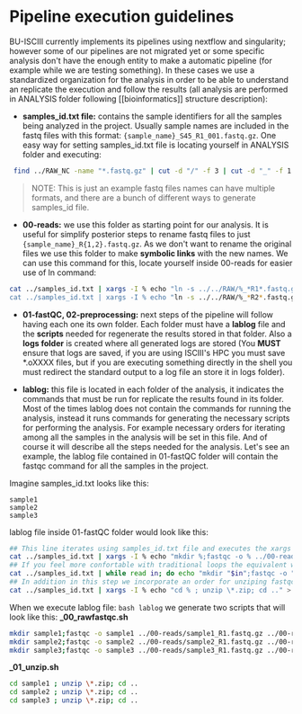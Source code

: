 # Pipeline execution guidelines

BU-ISCIII currently implements its pipelines using nextflow and singularity; however some of our pipelines are not migrated yet or some specific analysis don't have the enough entity to make a automatic pipeline (for example while we are testing something).
In these cases we use a standardized organization for the analysis in order to be able to understand an replicate the execution and follow the results (all analysis are performed in ANALYSIS folder following [[bioinformatics]] structure description):

- **samples_id.txt file:** contains the sample identifiers for all the samples being analyzed in the project. Usually sample names are included in the fastq files with this format: ```{sample_name}_S45_R1_001.fastq.gz```. One easy way for setting samples_id.txt file is locating yourself in ANALYSIS folder and executing:

```Bash
 find ../RAW_NC -name "*.fastq.gz" | cut -d "/" -f 3 | cut -d "_" -f 1 | sort -u > samples_id.txt
```

> NOTE: This is just an example fastq files names can have multiple formats, and there are a bunch of different ways to generate samples_id file.

- **00-reads:** we use this folder as starting point for our analysis. It is useful for simplify posterior steps to rename fastq files to just ```{sample_name}_R{1,2}.fastq.gz```. As we don't want to rename the original files we use this folder to make **symbolic links** with the new names. We can use this command for this, locate yourself inside 00-reads for easier use of ln command:

```Bash
cat ../samples_id.txt | xargs -I % echo "ln -s ../../RAW/%_*R1*.fastq.gz" %_R1.fastq.gz" | bash
cat ../samples_id.txt | xargs -I % echo "ln -s ../../RAW/%_*R2*.fastq.gz" %_R2.fastq.gz" | bash
```

- **01-fastQC, 02-preprocessing:** next steps of the pipeline will follow having each one its own folder. Each folder must have a **lablog** file and the **scripts** needed for regenerate the results stored in that folder. Also a **logs folder** is created where all generated logs are stored (You **MUST** ensure that logs are saved, if you are using ISCIII's HPC you must save *.oXXXX files, but if you are executing something directly in the shell you must redirect the standard output to a log file an store it in logs folder).

- **lablog:** this file is located in each folder of the analysis, it indicates the commands that must be run for replicate the results found in its folder. Most of the times lablog does not contain the commands for running the analysis, instead it runs commands for generating the necessary scripts for performing the analysis. For example necessary orders for iterating among all the samples in the analysis will be set in this file. And of course it will describe all the steps needed for the analysis. Let's see an example, the lablog file contained in 01-fastQC folder will contain the fastqc command for all the samples in the project.

Imagine samples_id.txt looks like this:

```
sample1
sample2
sample3
```

lablog file inside 01-fastQC folder would look like this:

```Bash
## This line iterates using samples_id.txt file and executes the xargs part one time per line in the samples_id.txt file. In each iteration "%" works as a variable that contains each value in each line (sample1, sample2,...)
cat ../samples_id.txt | xargs -I % echo "mkdir %;fastqc -o % ../00-reads/%_R1.fastq.gz ../00-reads/%_R2.fastq.gz" >> _00_rawfastqc.sh
## If you feel more confortable with traditional loops the equivalent way using while would be:
cat ../samples_id.txt | while read in; do echo "mkdir "$in";fastqc -o "$in" ../00-reads/"$in"_R1.fastq.gz ../00-reads/"$in"_R2.fastq.gz"; done >> _00_rawfastqc.sh
## In addition in this step we incorporate an order for unziping fastqc results. Same as above we iterate though samples id and we will create 3 unzip commands one for each sample.
cat ../samples_id.txt | xargs -I % echo "cd % ; unzip \*.zip; cd .." > _01_unzip.sh
```

When we execute lablog file: ```bash lablog``` we generate two scripts that will look like this:
**_00_rawfastqc.sh**

```Bash
mkdir sample1;fastqc -o sample1 ../00-reads/sample1_R1.fastq.gz ../00-reads/sample1_R2.fastq.gz
mkdir sample2;fastqc -o sample2 ../00-reads/sample2_R1.fastq.gz ../00-reads/sample2_R2.fastq.gz
mkdir sample3;fastqc -o sample3 ../00-reads/sample3_R1.fastq.gz ../00-reads/sample3_R2.fastq.gz
```

**_01_unzip.sh**

```Bash
cd sample1 ; unzip \*.zip; cd ..
cd sample2 ; unzip \*.zip; cd ..
cd sample3 ; unzip \*.zip; cd ..
```
